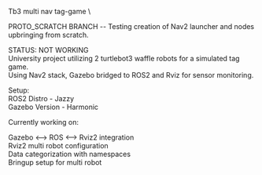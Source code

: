 Tb3 multi nav tag-game \

PROTO_SCRATCH BRANCH -- Testing creation of Nav2 launcher and nodes upbringing from scratch. 

STATUS: NOT WORKING \
University project utilizing 2 turtlebot3 waffle robots for a simulated tag game. \
 Using Nav2 stack, Gazebo bridged to ROS2 and Rviz for sensor monitoring.

Setup: \
ROS2 Distro - Jazzy \
Gazebo Version - Harmonic

Currently working on:

Gazebo <--> ROS <--> Rviz2 integration \
Rviz2 multi robot configuration \
Data categorization with namespaces \
Bringup setup for multi robot

